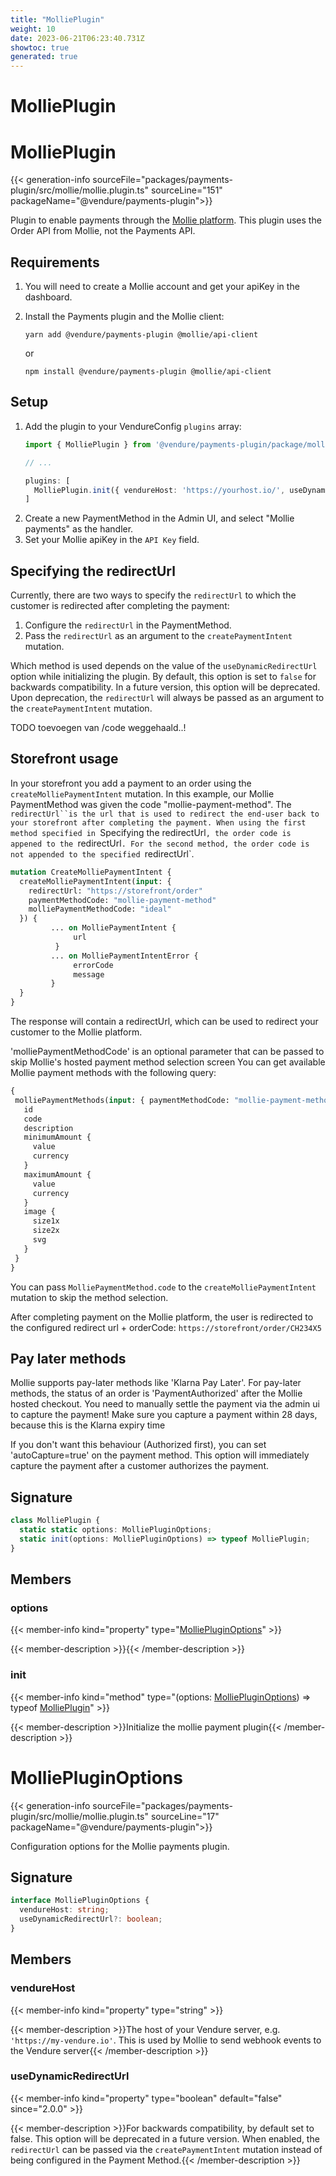 ```yaml
---
title: "MolliePlugin"
weight: 10
date: 2023-06-21T06:23:40.731Z
showtoc: true
generated: true
---
```

<!-- This file was generated from the Vendure source. Do not modify. Instead, re-run the "docs:build" script -->

# MolliePlugin
<div class="symbol">


# MolliePlugin

{{< generation-info sourceFile="packages/payments-plugin/src/mollie/mollie.plugin.ts" sourceLine="151" packageName="@vendure/payments-plugin">}}

Plugin to enable payments through the [Mollie platform](https://docs.mollie.com/).
This plugin uses the Order API from Mollie, not the Payments API.

## Requirements

1. You will need to create a Mollie account and get your apiKey in the dashboard.
2. Install the Payments plugin and the Mollie client:

    `yarn add @vendure/payments-plugin @mollie/api-client`

    or

    `npm install @vendure/payments-plugin @mollie/api-client`

## Setup

1. Add the plugin to your VendureConfig `plugins` array:
    ```TypeScript
    import { MolliePlugin } from '@vendure/payments-plugin/package/mollie';

    // ...

    plugins: [
      MolliePlugin.init({ vendureHost: 'https://yourhost.io/', useDynamicRedirectUrl: true }),
    ]
    ```
2. Create a new PaymentMethod in the Admin UI, and select "Mollie payments" as the handler.
3. Set your Mollie apiKey in the `API Key` field.

## Specifying the redirectUrl

Currently, there are two ways to specify the `redirectUrl` to which the customer is redirected after completing the payment:
1. Configure the `redirectUrl` in the PaymentMethod.
2. Pass the `redirectUrl` as an argument to the `createPaymentIntent` mutation.

Which method is used depends on the value of the `useDynamicRedirectUrl` option while initializing the plugin.
By default, this option is set to `false` for backwards compatibility. In a future version, this option will be deprecated.
Upon deprecation, the `redirectUrl` will always be passed as an argument to the `createPaymentIntent` mutation.

TODO toevoegen van /code weggehaald..!
## Storefront usage

In your storefront you add a payment to an order using the `createMolliePaymentIntent` mutation. In this example, our Mollie
PaymentMethod was given the code "mollie-payment-method". The `redirectUrl``is the url that is used to redirect the end-user
back to your storefront after completing the payment. When using the first method specified in `Specifying the redirectUrl`,
the order code is appened to the `redirectUrl`. For the second method, the order code is not appended to the specified `redirectUrl`.

```GraphQL
mutation CreateMolliePaymentIntent {
  createMolliePaymentIntent(input: {
    redirectUrl: "https://storefront/order"
    paymentMethodCode: "mollie-payment-method"
    molliePaymentMethodCode: "ideal"
  }) {
         ... on MolliePaymentIntent {
              url
          }
         ... on MolliePaymentIntentError {
              errorCode
              message
         }
  }
}
```

The response will contain
a redirectUrl, which can be used to redirect your customer to the Mollie
platform.

'molliePaymentMethodCode' is an optional parameter that can be passed to skip Mollie's hosted payment method selection screen
You can get available Mollie payment methods with the following query:

```GraphQL
{
 molliePaymentMethods(input: { paymentMethodCode: "mollie-payment-method" }) {
   id
   code
   description
   minimumAmount {
     value
     currency
   }
   maximumAmount {
     value
     currency
   }
   image {
     size1x
     size2x
     svg
   }
 }
}
```
You can pass `MolliePaymentMethod.code` to the `createMolliePaymentIntent` mutation to skip the method selection.

After completing payment on the Mollie platform,
the user is redirected to the configured redirect url + orderCode: `https://storefront/order/CH234X5`

## Pay later methods
Mollie supports pay-later methods like 'Klarna Pay Later'. For pay-later methods, the status of an order is
'PaymentAuthorized' after the Mollie hosted checkout. You need to manually settle the payment via the admin ui to capture the payment!
Make sure you capture a payment within 28 days, because this is the Klarna expiry time

If you don't want this behaviour (Authorized first), you can set 'autoCapture=true' on the payment method. This option will immediately
capture the payment after a customer authorizes the payment.

## Signature

```TypeScript
class MolliePlugin {
  static static options: MolliePluginOptions;
  static init(options: MolliePluginOptions) => typeof MolliePlugin;
}
```
## Members

### options

{{< member-info kind="property" type="<a href='/typescript-api/core-plugins/payments-plugin/mollie-plugin#molliepluginoptions'>MolliePluginOptions</a>"  >}}

{{< member-description >}}{{< /member-description >}}

### init

{{< member-info kind="method" type="(options: <a href='/typescript-api/core-plugins/payments-plugin/mollie-plugin#molliepluginoptions'>MolliePluginOptions</a>) => typeof <a href='/typescript-api/core-plugins/payments-plugin/mollie-plugin#mollieplugin'>MolliePlugin</a>"  >}}

{{< member-description >}}Initialize the mollie payment plugin{{< /member-description >}}


</div>
<div class="symbol">


# MolliePluginOptions

{{< generation-info sourceFile="packages/payments-plugin/src/mollie/mollie.plugin.ts" sourceLine="17" packageName="@vendure/payments-plugin">}}

Configuration options for the Mollie payments plugin.

## Signature

```TypeScript
interface MolliePluginOptions {
  vendureHost: string;
  useDynamicRedirectUrl?: boolean;
}
```
## Members

### vendureHost

{{< member-info kind="property" type="string"  >}}

{{< member-description >}}The host of your Vendure server, e.g. `'https://my-vendure.io'`.
This is used by Mollie to send webhook events to the Vendure server{{< /member-description >}}

### useDynamicRedirectUrl

{{< member-info kind="property" type="boolean" default="false"  since="2.0.0" >}}

{{< member-description >}}For backwards compatibility, by default set to false.
This option will be deprecated in a future version.
When enabled, the `redirectUrl` can be passed via the `createPaymentIntent` mutation
instead of being configured in the Payment Method.{{< /member-description >}}


</div>
